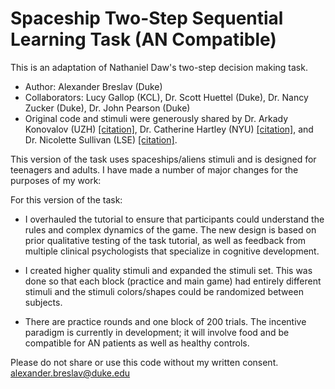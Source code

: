 # Spaceship Two-Step Sequential Learning Task (AN Compatible)
This is an adaptation of Nathaniel Daw's two-step decision making task.

- Author: Alexander Breslav (Duke)
- Collaborators: Lucy Gallop (KCL), Dr. Scott Huettel (Duke), Dr. Nancy Zucker (Duke), Dr. John Pearson (Duke)
- Original code and stimuli were generously shared by Dr. Arkady Konovalov (UZH) [[citation]](https://www.nature.com/articles/ncomms12438?origin=ppub), Dr. Catherine Hartley (NYU) [[citation]](https://www.ncbi.nlm.nih.gov/pmc/articles/PMC4899156/), and Dr. Nicolette Sullivan (LSE) [[citation]](https://journals.sagepub.com/doi/abs/10.1177/0956797614559543).

This version of the task uses spaceships/aliens stimuli and is designed for teenagers and adults.
I have made a number of major changes for the purposes of my work:

For this version of the task:
 - I overhauled the tutorial to ensure that participants could understand the rules and complex dynamics of the game. The new design is based on prior qualitative testing of the task tutorial, as well as feedback from multiple clinical psychologists that specialize in cognitive development.

- I created higher quality stimuli and expanded the stimuli set. This was done so that each block (practice and main game) had entirely different stimuli and the stimuli colors/shapes could be randomized between subjects.

- There are practice rounds and one block of 200 trials. The incentive paradigm is currently in development; it will involve food and be compatible for AN patients as well as healthy controls.

Please do not share or use this code without my written consent.  
alexander.breslav@duke.edu
